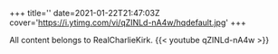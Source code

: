 +++
title=''
date=2021-01-22T21:47:03Z
cover='https://i.ytimg.com/vi/qZINLd-nA4w/hqdefault.jpg'
+++

All content belongs to RealCharlieKirk.
{{< youtube qZINLd-nA4w >}}
